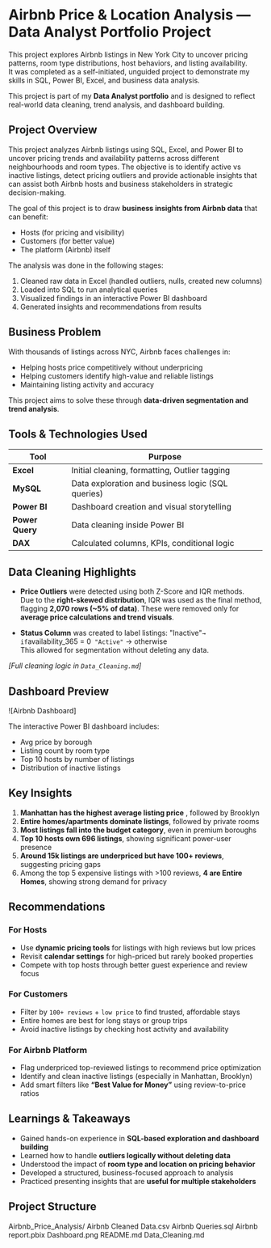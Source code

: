 # Airbnb Price & Location Analysis — Data Analyst Portfolio Project

This project explores Airbnb listings in New York City to uncover pricing patterns, room type distributions, host behaviors, and listing availability.  
It was completed as a self-initiated, unguided project to demonstrate my skills in SQL, Power BI, Excel, and business data analysis.

This project is part of my **Data Analyst portfolio** and is designed to reflect real-world data cleaning, trend analysis, and dashboard building.

## Project Overview

This project analyzes Airbnb listings using SQL, Excel, and Power BI to uncover pricing trends and availability patterns across different neighbourhoods and room types. The objective is to identify active vs inactive listings, detect pricing outliers and provide actionable insights that can assist both Airbnb hosts and business stakeholders in strategic decision-making.

The goal of this project is to draw **business insights from Airbnb data** that can benefit:
- Hosts (for pricing and visibility)
- Customers (for better value)
- The platform (Airbnb) itself

The analysis was done in the following stages:
1. Cleaned raw data in Excel (handled outliers, nulls, created new columns)
2. Loaded into SQL to run analytical queries
3. Visualized findings in an interactive Power BI dashboard
4. Generated insights and recommendations from results


## Business Problem

With thousands of listings across NYC, Airbnb faces challenges in:
- Helping hosts price competitively without underpricing
- Helping customers identify high-value and reliable listings
- Maintaining listing activity and accuracy

This project aims to solve these through **data-driven segmentation and trend analysis**.

## Tools & Technologies Used

| Tool          | Purpose                                          |
|---------------|--------------------------------------------------|
| **Excel**     | Initial cleaning, formatting, Outlier tagging    |
| **MySQL**     | Data exploration and business logic (SQL queries)|
| **Power BI**  | Dashboard creation and visual storytelling       |
| **Power Query**| Data cleaning inside Power BI                   |
| **DAX**       | Calculated columns, KPIs, conditional logic      |


## Data Cleaning Highlights

- **Price Outliers** were detected using both Z-Score and IQR methods.  
  Due to the **right-skewed distribution**, IQR was used as the final method, flagging **2,070 rows (~5% of data)**. These were removed only for **average price calculations and trend visuals**.
  
- **Status Column** was created to label listings:
   "Inactive"` → if `availability_365 = 0`
   "Active"` → otherwise  
  This allowed for segmentation without deleting any data.

*[Full cleaning logic in `Data_Cleaning.md`]*

## Dashboard Preview

![Airbnb Dashboard]

The interactive Power BI dashboard includes:
- Avg price by borough
- Listing count by room type
- Top 10 hosts by number of listings
- Distribution of inactive listings

## Key Insights

1. **Manhattan has the highest average listing price** , followed by Brooklyn
2. **Entire homes/apartments dominate listings**, followed by private rooms
3. **Most listings fall into the budget category**, even in premium boroughs
4. **Top 10 hosts own 696 listings**, showing significant power-user presence
5. **Around 15k listings are underpriced but have 100+ reviews**, suggesting pricing gaps
6. Among the top 5 expensive listings with >100 reviews, **4 are Entire Homes**, showing strong demand for privacy

## Recommendations

### For Hosts
- Use **dynamic pricing tools** for listings with high reviews but low prices
- Revisit **calendar settings** for high-priced but rarely booked properties
- Compete with top hosts through better guest experience and review focus

### For Customers
- Filter by `100+ reviews` + `low price` to find trusted, affordable stays
- Entire homes are best for long stays or group trips
- Avoid inactive listings by checking host activity and availability

### For Airbnb Platform
- Flag underpriced top-reviewed listings to recommend price optimization
- Identify and clean inactive listings (especially in Manhattan, Brooklyn)
- Add smart filters like **“Best Value for Money”** using review-to-price ratios

## Learnings & Takeaways

- Gained hands-on experience in **SQL-based exploration and dashboard building**
- Learned how to handle **outliers logically without deleting data**
- Understood the impact of **room type and location on pricing behavior**
- Developed a structured, business-focused approach to analysis
- Practiced presenting insights that are **useful for multiple stakeholders**

## Project Structure

 Airbnb_Price_Analysis/
   Airbnb Cleaned Data.csv
   Airbnb Queries.sql
   Airbnb report.pbix
   Dashboard.png
   README.md
   Data_Cleaning.md
